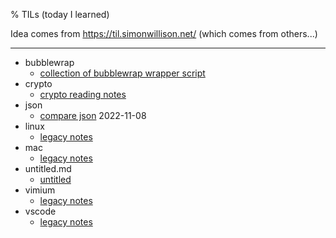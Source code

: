 % TILs (today I learned)

<!--
generated by vimrc. DO NOT EDIT.

" usage:
: lcd %:h | source ./vimrc
" then pressing <Leader>;r to refresh content.
-->

Idea comes from <https://til.simonwillison.net/> (which comes from others...)

---

- bubblewrap
  - [collection of bubblewrap wrapper script](bubblewrap/README.md)
- crypto
  - [crypto reading notes](crypto/README.md)
- json
  - [compare json](json/compare-json.md) 2022-11-08
- linux
  - [legacy notes](linux/README.md)
- mac
  - [legacy notes](mac/README.md)
- untitled.md
  - [untitled](untitled.md)
- vimium
  - [legacy notes](vimium/README.md)
- vscode
  - [legacy notes](vscode/README.md)
